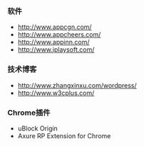 ### 软件
- http://www.appcgn.com/
- http://www.appcheers.com/
- http://www.appinn.com/
- http://www.iplaysoft.com/

### 技术博客
- http://www.zhangxinxu.com/wordpress/
- http://www.w3cplus.com/


### Chrome插件
- uBlock Origin
- Axure RP Extension for Chrome
